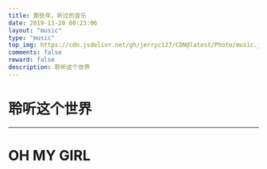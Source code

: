 ```yaml
---
title: 那些年，听过的音乐
date: 2019-11-20 00:23:06
layout: "music"
type: "music"
top_img: https://cdn.jsdelivr.net/gh/jerryc127/CDN@latest/Photo/music.jpg
comments: false
reward: false
description: 聆听这个世界
---
```


# 聆听这个世界


<hr>

# OH MY GIRL


